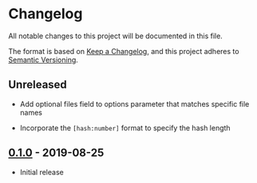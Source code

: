 # Changelog

All notable changes to this project will be documented in this file.

The format is based on [Keep a Changelog](https://keepachangelog.com/en/1.0.0/),
and this project adheres to [Semantic Versioning](https://semver.org/spec/v2.0.0.html).

## Unreleased

- Add optional files field to options parameter that matches specific file names

- Incorporate the `[hash:number]` format to specify the hash length

## [0.1.0](https://github.com/metonym/posthtml-hash/releases/tag/v0.1.0) - 2019-08-25

- Initial release
